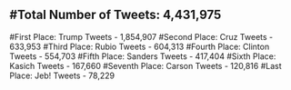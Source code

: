#Total Number of Tweets: 4,431,975 
---
#First Place: Trump Tweets - 1,854,907
#Second Place: Cruz Tweets - 633,953
#Third Place: Rubio Tweets - 604,313
#Fourth Place: Clinton Tweets - 554,703
#Fifth Place: Sanders Tweets - 417,404
#Sixth Place: Kasich Tweets - 167,660
#Seventh Place: Carson Tweets - 120,816
#Last Place: Jeb! Tweets - 78,229
